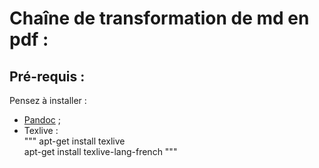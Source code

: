 # Chaîne de transformation de md en pdf :

## Pré-requis :

Pensez à installer :
- [Pandoc](http://pandoc.org/) ;
- Texlive :  
"""
apt-get install texlive  
apt-get install texlive-lang-french
"""

